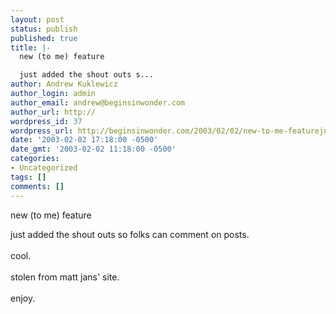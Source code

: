 ```yaml
---
layout: post
status: publish
published: true
title: |-
  new (to me) feature

  just added the shout outs s...
author: Andrew Kuklewicz
author_login: admin
author_email: andrew@beginsinwonder.com
author_url: http://
wordpress_id: 37
wordpress_url: http://beginsinwonder.com/2003/02/02/new-to-me-featurejust-added-the-shout-outs-s/
date: '2003-02-02 17:18:00 -0500'
date_gmt: '2003-02-02 11:18:00 -0500'
categories:
- Uncategorized
tags: []
comments: []
---
```

<p>new (to me) feature</p>
<p>just added the shout outs so folks can comment on posts.<br />
<br />cool.<br />
<br />stolen from matt jans' site.<br />
<br />enjoy.</p>

